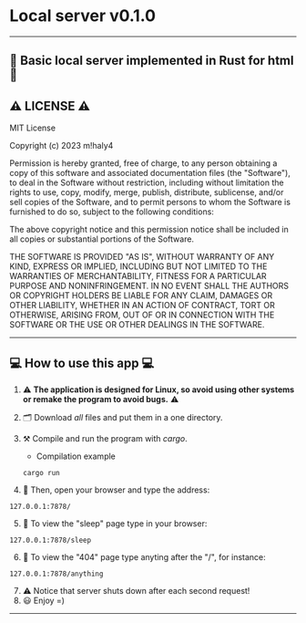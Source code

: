# Local server v0.1.0

---
:crab: Basic local server implemented in Rust for html :crab:
---

## ⚠️ LICENSE ⚠️
MIT License

Copyright (c) 2023 m!haly4

Permission is hereby granted, free of charge, to any person obtaining a copy
of this software and associated documentation files (the "Software"), to deal
in the Software without restriction, including without limitation the rights
to use, copy, modify, merge, publish, distribute, sublicense, and/or sell
copies of the Software, and to permit persons to whom the Software is
furnished to do so, subject to the following conditions:

The above copyright notice and this permission notice shall be included in all
copies or substantial portions of the Software.

THE SOFTWARE IS PROVIDED "AS IS", WITHOUT WARRANTY OF ANY KIND, EXPRESS OR
IMPLIED, INCLUDING BUT NOT LIMITED TO THE WARRANTIES OF MERCHANTABILITY,
FITNESS FOR A PARTICULAR PURPOSE AND NONINFRINGEMENT. IN NO EVENT SHALL THE
AUTHORS OR COPYRIGHT HOLDERS BE LIABLE FOR ANY CLAIM, DAMAGES OR OTHER
LIABILITY, WHETHER IN AN ACTION OF CONTRACT, TORT OR OTHERWISE, ARISING FROM,
OUT OF OR IN CONNECTION WITH THE SOFTWARE OR THE USE OR OTHER DEALINGS IN THE
SOFTWARE.

---

## 💻 How to use this app 💻

1) ⚠️ **The application is designed for Linux, so avoid using other systems or remake the program to avoid bugs.** ⚠️

2) 🗂️ Download *all* files and put them in a one directory.

3) ⚒️ Compile and run the program with *cargo*.
    - Сompilation example
    ```
    cargo run
    ```
4) 👷 Then, open your browser and type the address:
  ```
  127.0.0.1:7878/
  ```
5) 🌠 To view the "sleep" page type in your browser:
  ```
  127.0.0.1:7878/sleep
  ```

6) :100: To view the "404" page type anyting after the "/", for instance:
  ```
  127.0.0.1:7878/anything
  ```
  
7) ⚠️ Notice that server shuts down after each second request!
7) :smiley: Enjoy =)

---
